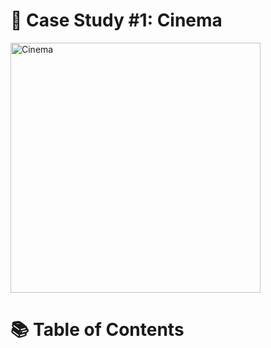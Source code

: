 # 🎥 Case Study #1: Cinema

<img src="https://github.com/user-attachments/assets/1d601968-921c-422c-9e4d-d2021065a426" alt="Cinema" width="400"/>

# 📚 Table of Contents



